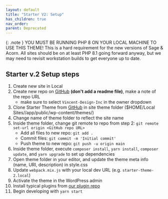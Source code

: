 ```yaml
---
layout: default
title: "Starter V2: Setup"
has_children: true
nav_order: 
parent: Deprecated
---
```


{: .note }
YOU MUST BE RUNNING PHP 8 ON YOUR LOCAL MACHINE TO USE THIS THEME! This is a hard requirement for the new versions of Sage & Acorn.  All sites should be on at least PHP 8.1 going forward anyway, but we may need to revisit workstation builds to get everyone up to date.


## Starter v.2 Setup steps

1. Create new site in Local
2. Create new repo on [GitHub](https://github.com/organizations/Vincent-Design-Inc/repositories/new) **(don't add a readme file)**, make a note of the repo URL
    - make sure to select `Vincent-Design-Inc` in the owner dropdown
3. Clone Starter Theme from [GitHub](https://github.com/Vincent-Design-Inc/starter-theme-2) in site theme folder ($HOME/Local Sites/<sitename>/app/public/wp-content/themes/)
4. Change name of theme folder to reflect the site name
5. Inside theme folder, change git remote to repo from step 2: `git remote set-url origin <GitHub repo URL>`
    - Add all files to new repo: `git add .`
    - Commit files: `git commit -m 'Initial commit'`
    - Push theme to new repo: `git push -u origin main`
6. Inside theme folder, execute `composer install`, `yarn install`, `composer update`, and `yarn upgrade` to set up dependencies
7. Open theme folder in your editor, and update the theme meta info (name, URI, description) in style.css
8. Update `webpack.mix.js` with your local dev URL (e.g. `starter-theme-2.local`)
9. Activate the theme in the WordPress admin
10. Install typical plugins from [our plugin repo](https://github.com/Vincent-Design-Inc/typical-wordpress-plugins)
11. Begin developing with `yarn start`
